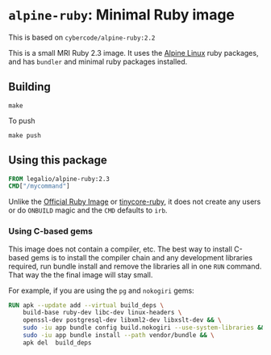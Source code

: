 # `alpine-ruby`: Minimal Ruby image

This is based on `cybercode/alpine-ruby:2.2`

This is a small MRI Ruby 2.3 image. It uses the [Alpine Linux](https://www.alpinelinux.org) ruby packages, and has `bundler` and minimal ruby packages installed.

## Building

```
make
```

To push

```
make push
```

## Using this package

``` Dockerfile
FROM legalio/alpine-ruby:2.3
CMD["/mycommand"]
```

Unlike the [Official Ruby Image](https://hub.docker.com/_/ruby/) or [tinycore-ruby](https://hub.docker.com/r/tatsushid/tinycore-ruby/), it does not create any users or do `ONBUILD` magic and the `CMD` defaults to `irb`.

### Using C-based gems

This image does not contain a compiler, etc. The best way to install C-based gems is to install the compiler chain and any development libraries required, run bundle install and remove the libraries all in one `RUN` command. That way the the final image will stay small.

For example,  if you are using the `pg` and `nokogiri` gems:

``` Dockerfile
RUN apk --update add --virtual build_deps \
    build-base ruby-dev libc-dev linux-headers \
    openssl-dev postgresql-dev libxml2-dev libxslt-dev && \
    sudo -iu app bundle config build.nokogiri --use-system-libraries && \
    sudo -iu app bundle install --path vendor/bundle && \
    apk del  build_deps
```
